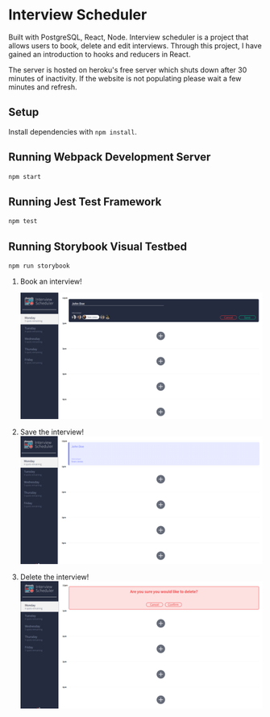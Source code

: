 # Interview Scheduler

Built with PostgreSQL, React, Node.
Interview scheduler is a project that allows users to book, delete and edit interviews.
Through this project, I have gained an introduction to hooks and reducers in React.

The server is hosted on heroku's free server which shuts down after 30 minutes of inactivity. If the website is not populating please wait a few minutes and refresh.

## Setup

Install dependencies with `npm install`.

## Running Webpack Development Server

```sh
npm start
```

## Running Jest Test Framework

```sh
npm test
```

## Running Storybook Visual Testbed

```sh
npm run storybook
```

1. Book an interview!

   !["Book an interview!"](https://github.com/Michael-Choi/scheduler/blob/master/docs/SchedulerSave.png)

2) Save the interview!
   !["Save the interview!"](https://github.com/Michael-Choi/scheduler/blob/master/docs/SchedulerSaved.png)

3) Delete the interview!
   !["Delete an interview!"](https://github.com/Michael-Choi/scheduler/blob/master/docs/SchedulerDelete.png)
